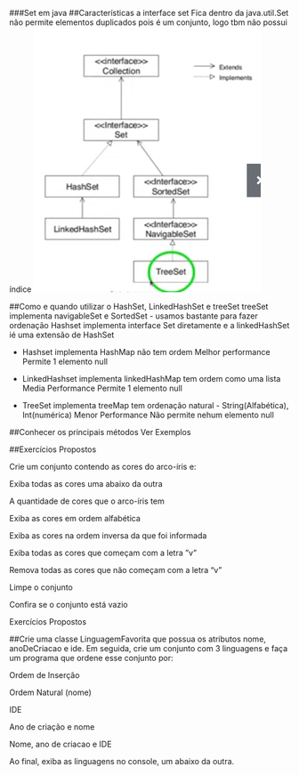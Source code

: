 ###Set em java 
##Características a interface set
Fica dentro da java.util.Set
não permite elementos duplicados pois é um conjunto, logo tbm não possui índice
![img.png](img.png)

##Como e quando utilizar o HashSet, LinkedHashSet e treeSet
treeSet implementa navigableSet e SortedSet - usamos bastante para fazer ordenação
Hashset implementa interface Set diretamente e a linkedHashSet ié uma extensão de HashSet

- Hashset
implementa HashMap
não tem ordem
Melhor performance
Permite 1 elemento null

- LinkedHashset
implementa linkedHashMap
tem ordem como uma lista
Media Performance
Permite 1 elemento null

- TreeSet
implementa treeMap
tem ordenação natural - String(Alfabética), Int(numérica)
Menor Performance
Não permite nehum elemento null

##Conhecer os principais métodos
Ver Exemplos

##Exercícios Propostos

Crie um conjunto contendo as cores do arco-íris e:

Exiba todas as cores uma abaixo da outra

A quantidade de cores que o arco-íris tem

Exiba as cores em ordem alfabética

Exiba as cores na ordem inversa da que foi informada

Exiba todas as cores que começam com a letra ”v”

Remova todas as cores que não começam com a letra “v”

Limpe o conjunto

Confira se o conjunto está vazio

Exercícios Propostos

##Crie uma classe LinguagemFavorita que possua os atributos
nome, anoDeCriacao e ide. Em seguida, crie um conjunto com
3 linguagens e faça um programa que ordene esse conjunto
por:

Ordem de Inserção

Ordem Natural (nome)

IDE

Ano de criação e nome

Nome, ano de criacao e IDE

Ao final, exiba as linguagens no console, um abaixo da outra.